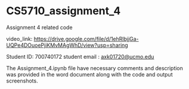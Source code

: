 # CS5710_assignment_4
Assignment 4 related code

video_link: https://drive.google.com/file/d/1ehRlbjjGa-UQPe4DOuoePjiKMvMAgWhD/view?usp=sharing

Student ID: 700740172
student email : axk01720@ucmo.edu

The Assignment_4.ipynb file have necessary comments and description was provided in the word document along with the code and output screenshots.